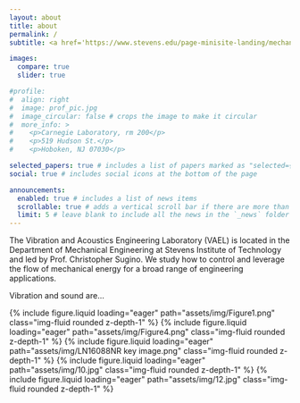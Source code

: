 ```yaml
---
layout: about
title: about
permalink: /
subtitle: <a href='https://www.stevens.edu/page-minisite-landing/mechanical-engineering-department'>Department of Mechanical Engineering</a>, Stevens Institute of Technology.

images:
  compare: true
  slider: true

#profile:
#  align: right
#  image: prof_pic.jpg
#  image_circular: false # crops the image to make it circular
#  more_info: >
#    <p>Carnegie Laboratory, rm 200</p>
#    <p>519 Hudson St.</p>
#    <p>Hoboken, NJ 07030</p>

selected_papers: true # includes a list of papers marked as "selected={true}"
social: true # includes social icons at the bottom of the page

announcements:
  enabled: true # includes a list of news items
  scrollable: true # adds a vertical scroll bar if there are more than 3 news items
  limit: 5 # leave blank to include all the news in the `_news` folder
---
```


The Vibration and Acoustics Engineering Laboratory (VAEL) is located in the Department of Mechanical Engineering at Stevens Institute of Technology and led by Prof. Christopher Sugino. We study how to control and leverage the flow of mechanical energy for a broad range of engineering applications.

Vibration and sound are...

<swiper-container keyboard="true" navigation="true" pagination="true" pagination-clickable="true" pagination-dynamic-bullets="true" rewind="true">
  <swiper-slide>{% include figure.liquid loading="eager" path="assets/img/Figure1.png" class="img-fluid rounded z-depth-1" %}</swiper-slide>
  <swiper-slide>{% include figure.liquid loading="eager" path="assets/img/Figure4.png" class="img-fluid rounded z-depth-1" %}</swiper-slide>
  <swiper-slide>{% include figure.liquid loading="eager" path="assets/img/LN16088NR key image.png" class="img-fluid rounded z-depth-1" %}</swiper-slide>
  <swiper-slide>{% include figure.liquid loading="eager" path="assets/img/10.jpg" class="img-fluid rounded z-depth-1" %}</swiper-slide>
  <swiper-slide>{% include figure.liquid loading="eager" path="assets/img/12.jpg" class="img-fluid rounded z-depth-1" %}</swiper-slide>
</swiper-container>